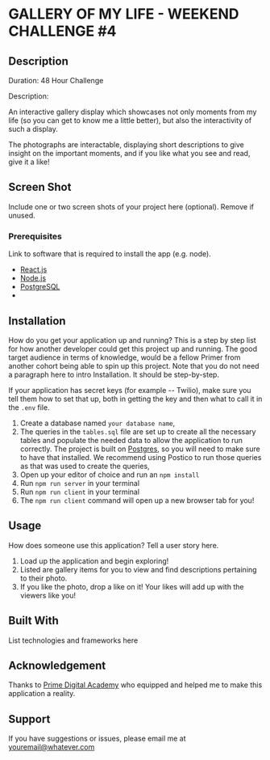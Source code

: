 # GALLERY OF MY LIFE - WEEKEND CHALLENGE #4

## Description

Duration: 48 Hour Challenge

Description:

An interactive gallery display which showcases not only moments from my life (so you can get to know me a little better), but also the interactivity of such a display.

The photographs are interactable, displaying short descriptions to give insight on the important moments, and if you like what you see and read, give it a like!

<!-- To see the fully functional site, please visit: [DEPLOYED VERSION OF APP](www.heroku.com) -->

## Screen Shot

Include one or two screen shots of your project here (optional). Remove if unused.

### Prerequisites

Link to software that is required to install the app (e.g. node).

- [React.js](https://reactjs.org)
- [Node.js](https://nodejs.org/en/)
- [PostgreSQL](https://www.postgresql.org)
-

## Installation

How do you get your application up and running? This is a step by step list for how another developer could get this project up and running. The good target audience in terms of knowledge, would be a fellow Primer from another cohort being able to spin up this project. Note that you do not need a paragraph here to intro Installation. It should be step-by-step.

If your application has secret keys (for example -- Twilio), make sure you tell them how to set that up, both in getting the key and then what to call it in the `.env` file.

1. Create a database named `your database name`,
2. The queries in the `tables.sql` file are set up to create all the necessary tables and populate the needed data to allow the application to run correctly. The project is built on [Postgres](https://www.postgresql.org/download/), so you will need to make sure to have that installed. We recommend using Postico to run those queries as that was used to create the queries,
3. Open up your editor of choice and run an `npm install`
4. Run `npm run server` in your terminal
5. Run `npm run client` in your terminal
6. The `npm run client` command will open up a new browser tab for you!

## Usage

How does someone use this application? Tell a user story here.

1. Load up the application and begin exploring!
2. Listed are gallery items for you to view and find descriptions pertaining to their photo.
3. If you like the photo, drop a like on it! Your likes will add up with the viewers like you!

## Built With

List technologies and frameworks here

## Acknowledgement

Thanks to [Prime Digital Academy](www.primeacademy.io) who equipped and helped me to make this application a reality.

## Support

If you have suggestions or issues, please email me at [youremail@whatever.com](www.google.com)
